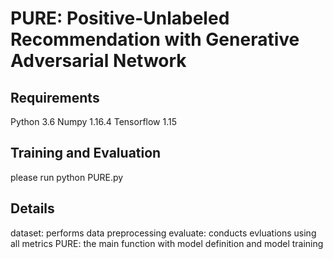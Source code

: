 # PURE: Positive-Unlabeled Recommendation with Generative Adversarial Network 

## Requirements
Python 3.6
Numpy 1.16.4
Tensorflow 1.15

## Training and Evaluation
please run
python PURE.py

## Details
dataset: performs data preprocessing
evaluate: conducts evluations using all metrics
PURE: the main function with model definition and model training